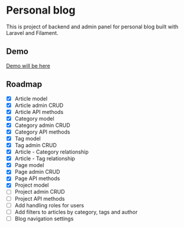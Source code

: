# Personal blog

This is project of backend and admin panel for personal blog built with Laravel and Filament.

## Demo
[Demo will be here](https://google.com)

## Roadmap
- [x] Article model
- [x] Article admin CRUD
- [x] Article API methods
- [x] Category model
- [x] Category admin CRUD
- [x] Category API methods
- [x] Tag model
- [x] Tag admin CRUD
- [x] Article - Category relationship
- [x] Article - Tag relationship
- [x] Page model
- [x] Page admin CRUD
- [x] Page API methods
- [x] Project model
- [ ] Project admin CRUD
- [ ] Project API methods
- [ ] Add handling roles for users
- [ ] Add filters to articles by category, tags and author
- [ ] Blog navigation settings
